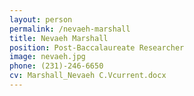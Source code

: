 ```yaml
---
layout: person
permalink: /nevaeh-marshall
title: Nevaeh Marshall
position: Post-Baccalaureate Researcher
image: nevaeh.jpg
phone: (231)-246-6650 
cv: Marshall_Nevaeh C.Vcurrent.docx
---
```

